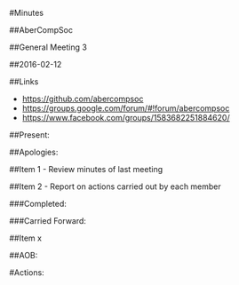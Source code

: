#Minutes

##AberCompSoc

##General Meeting 3

##2016-02-12

##Links
- https://github.com/abercompsoc
- https://groups.google.com/forum/#!forum/abercompsoc
- https://www.facebook.com/groups/1583682251884620/


##Present:

##Apologies:


##Item 1 - Review minutes of last meeting

##Item 2 - Report on actions carried out by each member

###Completed:

###Carried Forward:


##Item x

##AOB:

#Actions:
